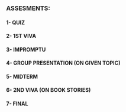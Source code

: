 ### ASSESMENTS:
#### 1- QUIZ
#### 2- 1ST VIVA
#### 3- IMPROMPTU
#### 4- GROUP PRESENTATION (ON GIVEN TOPIC)
#### 5- MIDTERM
#### 6- 2ND VIVA (ON BOOK STORIES)
#### 7- FINAL
